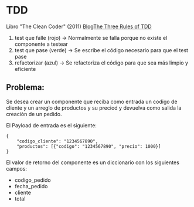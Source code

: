 # TDD
Libro "The Clean Coder" (2011)
[BlogThe Three Rules of TDD](http://butunclebob.com/ArticleS.UncleBob.TheThreeRulesOfTdd)

1. test que falle (rojo) -> Normalmente se falla porque no existe el componente a testear
2. test que pase (verde) -> Se escribe el código necesario para que el test pase
3. refactorizar (azul) -> Se refactoriza el código para que sea más limpio y eficiente

## Problema:
Se desea crear un componente que reciba como entrada un codigo de cliente y un arreglo de productos y su preciod y devuelva como salida la creaciòn de un pedido.

El Payload de entrada es el siguiente:
```
{
    "codigo_cliente": "1234567890",
    "productos": [{"codigo": "1234567890", "precio": 1000}]
}
```


El valor de retorno del componente es un diccionario con los siguientes campos:
- codigo_pedido
- fecha_pedido
- cliente
- total

